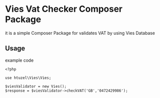 # Vies Vat Checker Composer Package

it is a simple Composer Package for validates VAT by using Vies Database

## Usage

example code

```
<?php

use htuzel\Vies\Vies;

$viesValidator = new Vies();
$response = $viesValidator->checkVAT('GB','0472429986');

```
